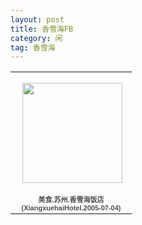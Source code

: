 ```yaml
---
layout: post
title: 香雪海FB  
category: 闲
tag: 香雪海
---
```

<table style="width:194px;"><tr><td align="center" style="height:194px;background:url(https://picasaweb.google.com/s/c/transparent_album_background.gif) no-repeat left"><a href="https://picasaweb.google.com/100176428078475760122/XiangxuehaiHotel20050704?authuser=0&feat=embedwebsite"><img src="https://lh6.googleusercontent.com/-2x2PUB6l41M/TV_7UkidLOE/AAAAAAAABGk/eTArtBFGWf8/s160-c/XiangxuehaiHotel20050704.jpg" width="160" height="160" style="margin:1px 0 0 4px;"></a></td></tr><tr><td style="text-align:center;font-family:arial,sans-serif;font-size:11px"><a href="https://picasaweb.google.com/100176428078475760122/XiangxuehaiHotel20050704?authuser=0&feat=embedwebsite" style="color:#4D4D4D;font-weight:bold;text-decoration:none;">美食.苏州.香雪海饭店(XiangxuehaiHotel.2005-07-04)</a></td></tr></table>